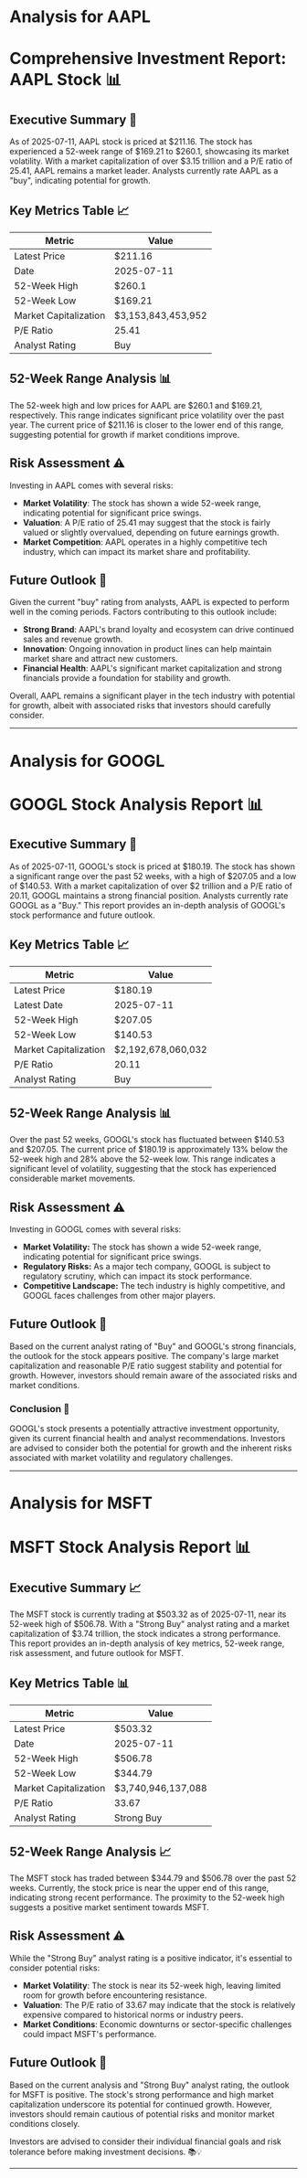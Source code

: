 # Analysis for AAPL

# Comprehensive Investment Report: AAPL Stock 📊
## Executive Summary 📄
As of 2025-07-11, AAPL stock is priced at $211.16. The stock has experienced a 52-week range of $169.21 to $260.1, showcasing its market volatility. With a market capitalization of over $3.15 trillion and a P/E ratio of 25.41, AAPL remains a market leader. Analysts currently rate AAPL as a "buy", indicating potential for growth.

## Key Metrics Table 📈
| Metric | Value |
| --- | --- |
| Latest Price | $211.16 |
| Date | 2025-07-11 |
| 52-Week High | $260.1 |
| 52-Week Low | $169.21 |
| Market Capitalization | $3,153,843,453,952 |
| P/E Ratio | 25.41 |
| Analyst Rating | Buy |

## 52-Week Range Analysis 📊
The 52-week high and low prices for AAPL are $260.1 and $169.21, respectively. This range indicates significant price volatility over the past year. The current price of $211.16 is closer to the lower end of this range, suggesting potential for growth if market conditions improve.

## Risk Assessment ⚠️
Investing in AAPL comes with several risks:
- **Market Volatility**: The stock has shown a wide 52-week range, indicating potential for significant price swings.
- **Valuation**: A P/E ratio of 25.41 may suggest that the stock is fairly valued or slightly overvalued, depending on future earnings growth.
- **Market Competition**: AAPL operates in a highly competitive tech industry, which can impact its market share and profitability.

## Future Outlook 🔮
Given the current "buy" rating from analysts, AAPL is expected to perform well in the coming periods. Factors contributing to this outlook include:
- **Strong Brand**: AAPL's brand loyalty and ecosystem can drive continued sales and revenue growth.
- **Innovation**: Ongoing innovation in product lines can help maintain market share and attract new customers.
- **Financial Health**: AAPL's significant market capitalization and strong financials provide a foundation for stability and growth.

Overall, AAPL remains a significant player in the tech industry with potential for growth, albeit with associated risks that investors should carefully consider.

---

# Analysis for GOOGL

# GOOGL Stock Analysis Report 📊
## Executive Summary 📄
As of 2025-07-11, GOOGL's stock is priced at $180.19. The stock has shown a significant range over the past 52 weeks, with a high of $207.05 and a low of $140.53. With a market capitalization of over $2 trillion and a P/E ratio of 20.11, GOOGL maintains a strong financial position. Analysts currently rate GOOGL as a "Buy." This report provides an in-depth analysis of GOOGL's stock performance and future outlook.

## Key Metrics Table 📈
| Metric | Value |
| --- | --- |
| Latest Price | $180.19 |
| Latest Date | 2025-07-11 |
| 52-Week High | $207.05 |
| 52-Week Low | $140.53 |
| Market Capitalization | $2,192,678,060,032 |
| P/E Ratio | 20.11 |
| Analyst Rating | Buy |

## 52-Week Range Analysis 📊
Over the past 52 weeks, GOOGL's stock has fluctuated between $140.53 and $207.05. The current price of $180.19 is approximately 13% below the 52-week high and 28% above the 52-week low. This range indicates a significant level of volatility, suggesting that the stock has experienced considerable market movements.

## Risk Assessment ⚠️
Investing in GOOGL comes with several risks:
- **Market Volatility:** The stock has shown a wide 52-week range, indicating potential for significant price swings.
- **Regulatory Risks:** As a major tech company, GOOGL is subject to regulatory scrutiny, which can impact its stock performance.
- **Competitive Landscape:** The tech industry is highly competitive, and GOOGL faces challenges from other major players.

## Future Outlook 🔮
Based on the current analyst rating of "Buy" and GOOGL's strong financials, the outlook for the stock appears positive. The company's large market capitalization and reasonable P/E ratio suggest stability and potential for growth. However, investors should remain aware of the associated risks and market conditions.

### Conclusion 📝
GOOGL's stock presents a potentially attractive investment opportunity, given its current financial health and analyst recommendations. Investors are advised to consider both the potential for growth and the inherent risks associated with market volatility and regulatory challenges.

---

# Analysis for MSFT

# MSFT Stock Analysis Report 📊
## Executive Summary 📈
The MSFT stock is currently trading at $503.32 as of 2025-07-11, near its 52-week high of $506.78. With a "Strong Buy" analyst rating and a market capitalization of $3.74 trillion, the stock indicates a strong performance. This report provides an in-depth analysis of key metrics, 52-week range, risk assessment, and future outlook for MSFT.

## Key Metrics Table 📊
| Metric | Value |
| --- | --- |
| Latest Price | $503.32 |
| Date | 2025-07-11 |
| 52-Week High | $506.78 |
| 52-Week Low | $344.79 |
| Market Capitalization | $3,740,946,137,088 |
| P/E Ratio | 33.67 |
| Analyst Rating | Strong Buy |

## 52-Week Range Analysis 📈
The MSFT stock has traded between $344.79 and $506.78 over the past 52 weeks. Currently, the stock price is near the upper end of this range, indicating strong recent performance. The proximity to the 52-week high suggests a positive market sentiment towards MSFT.

## Risk Assessment ⚠️
While the "Strong Buy" analyst rating is a positive indicator, it's essential to consider potential risks:
- **Market Volatility**: The stock is near its 52-week high, leaving limited room for growth before encountering resistance.
- **Valuation**: The P/E ratio of 33.67 may indicate that the stock is relatively expensive compared to historical norms or industry peers.
- **Market Conditions**: Economic downturns or sector-specific challenges could impact MSFT's performance.

## Future Outlook 🔮
Based on the current analysis and "Strong Buy" analyst rating, the outlook for MSFT is positive. The stock's strong performance and high market capitalization underscore its potential for continued growth. However, investors should remain cautious of potential risks and monitor market conditions closely.

Investors are advised to consider their individual financial goals and risk tolerance before making investment decisions. 📚💡

---
